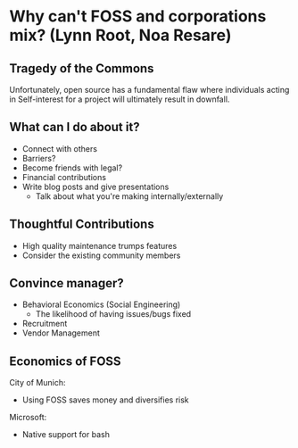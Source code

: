 Why can't FOSS and corporations mix? (Lynn Root, Noa Resare)
===========================================================

Tragedy of the Commons
----------------------

Unfortunately, open source has a fundamental flaw where individuals acting in
Self-interest for a project will ultimately result in downfall.

What can I do about it?
-----------------------

* Connect with others
* Barriers?
* Become friends with legal?
* Financial contributions
* Write blog posts and give presentations
    - Talk about what you're making internally/externally

Thoughtful Contributions
------------------------

* High quality maintenance trumps features
* Consider the existing community members

Convince manager?
-----------------

* Behavioral Economics (Social Engineering)
    - The likelihood of having issues/bugs fixed
* Recruitment
* Vendor Management

Economics of FOSS
-----------------

City of Munich:
- Using FOSS saves money and diversifies risk

Microsoft:
- Native support for bash
